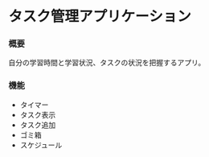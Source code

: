# タスク管理アプリケーション

### 概要

自分の学習時間と学習状況、タスクの状況を把握するアプリ。

### 機能

- タイマー
- タスク表示
- タスク追加
- ゴミ箱
- スケジュール 
